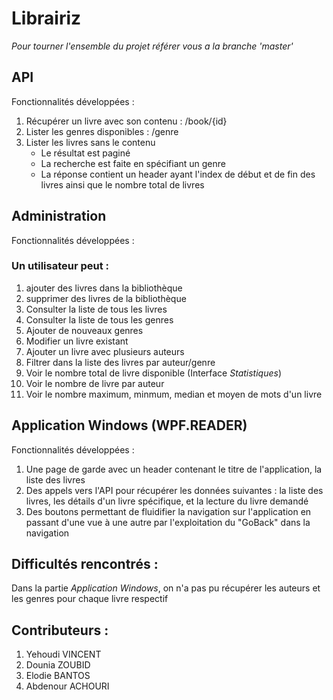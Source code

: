 # Librairiz
*Pour tourner l'ensemble du projet référer vous a la branche 'master'*

## API

Fonctionnalités développées : 
1. Récupérer un livre avec son contenu : /book/{id}
2. Lister les genres disponibles : /genre
3. Lister les livres sans le contenu
   * Le résultat est paginé
   *  La recherche est faite en spécifiant un genre
   *  La réponse contient un header ayant l'index de début et de fin des livres ainsi que le nombre total de livres


## Administration

Fonctionnalités développées : 
### Un utilisateur peut : 
1. ajouter des livres dans la bibliothèque
2. supprimer des livres de la bibliothèque
3. Consulter la liste de tous les livres
4. Consulter la liste de tous les genres
5. Ajouter de nouveaux genres
6. Modifier un livre existant
7. Ajouter un livre avec plusieurs auteurs
8. Filtrer dans la liste des livres par auteur/genre
9. Voir le nombre total de livre disponible (Interface *Statistiques*)
10. Voir le nombre de livre par auteur
11. Voir le nombre maximum, minmum, median et moyen de mots d'un livre


## Application Windows (WPF.READER)

Fonctionnalités développées : 
1. Une page de garde avec un header contenant le titre de l'application, la liste des livres
2. Des appels vers l'API pour récupérer les données suivantes : la liste des livres, les détails d'un livre spécifique, et la lecture du livre demandé
3. Des boutons permettant de fluidifier la navigation sur l'application en passant d'une vue à une autre par l'exploitation du "GoBack" dans la navigation


## Difficultés rencontrés :

Dans la partie *Application Windows*, on n'a pas pu récupérer les auteurs et les genres pour chaque livre respectif 


## Contributeurs : 
1. Yehoudi VINCENT
2. Dounia ZOUBID
3. Elodie BANTOS
4. Abdenour ACHOURI


